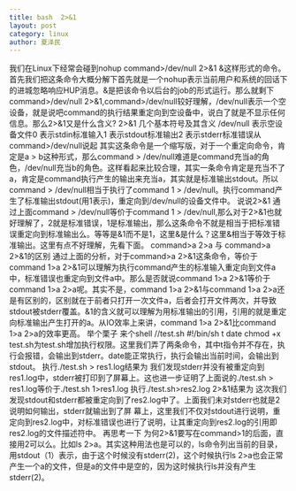 ```yaml
---
title: bash  2>&1
layout: post
category: linux
author: 夏泽民
---
```

<!-- more -->
我们在Linux下经常会碰到nohup command>/dev/null 2>&1 &这样形式的命令。首先我们把这条命令大概分解下首先就是一个nohup表示当前用户和系统的回话下的进城忽略响应HUP消息。&是把该命令以后台的job的形式运行。那么就剩下command>/dev/null 2>&1,command>/dev/null较好理解，/dev/null表示一个空设备，就是说吧command的执行结果重定向到空设备中，说白了就是不显示任何信息。那么2>&1又是什么含义?
2>&1
几个基本符号及其含义
/dev/null 表示空设备文件0 表示stdin标准输入1 表示stdout标准输出2 表示stderr标准错误从command>/dev/null说起
其实这条命令是一个缩写版，对于一个重定向命令，肯定是a > b这种形式，那么command > /dev/null难道是command充当a的角色，/dev/null充当b的角色。这样看起来比较合理，其实一条命令肯定是充当不了a，肯定是command执行产生的输出来充当a，其实就是标准输出stdout。所以command > /dev/null相当于执行了command 1 > /dev/null。执行command产生了标准输出stdout(用1表示)，重定向到/dev/null的设备文件中。
说说2>&1
通过上面command > /dev/null等价于command 1 > /dev/null,那么对于2>&1也就好理解了，2就是标准错误，1是标准输出，那么这条命令不就是相当于把标准错误重定向到标准输出么。等等是&1而不是1，这里&是什么？这里&相当于等效于标准输出。这里有点不好理解，先看下面。
command>a 2>a 与 command>a 2>&1的区别
通过上面的分析，对于command>a 2>&1这条命令，等价于command 1>a 2>&1可以理解为执行command产生的标准输入重定向到文件a中，标准错误也重定向到文件a中。那么是否就说command 1>a 2>&1等价于command 1>a 2>a呢。其实不是，command 1>a 2>&1与command 1>a 2>a还是有区别的，区别就在于前者只打开一次文件a，后者会打开文件两次，并导致stdout被stderr覆盖。&1的含义就可以理解为用标准输出的引用，引用的就是重定向标准输出产生打开的a。从IO效率上来讲，command
 1>a 2>&1比command 1>a 2>a的效率更高。
举个栗子
来个shell
//test.sh
#!/bin/sh
t
date
chmod +x test.sh为test.sh增加执行权限。这里我们弄了两条命令，其中t指令并不存在，执行会报错，会输出到stderr。date能正常执行，执行会输出当前时间，会输出到stdout。
执行./test.sh > res1.log结果为
我们发现stderr并没有被重定向到res1.log中，stderr被打印到了屏幕上。这也进一步证明了上面说的./test.sh > res1.log等价于./test.sh 1>res1.log
执行./test.sh>res2.log 2>&1结果为
这次我们发现stdout和stderr都被重定向到了res2.log中了。上面我们未对stderr也就是2说明如何输出，stderr就输出到了屏 幕上，这里我们不仅对stdout进行说明，重定向到res2.log中，对标准错误也进行了说明，让其重定向到res2.log的引用即 res2.log的文件描述符中。
再思考一下
为何2>&1要写在command>1的后面，直接用2可以么。比如ls 2>a。其实这种用法也是可以的，ls命令列出当前的目录，用stdout（1）表示，由于这个时候没有stderr(2)，这个时候执行ls 2>a也会正常产生一个a的文件，但是a的文件中是空的，因为这时候执行ls并没有产生stderr(2)。
